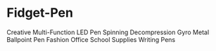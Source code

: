 # Fidget-Pen
Creative Multi-Function LED Pen Spinning Decompression Gyro Metal Ballpoint Pen Fashion Office School Supplies Writing Pens
